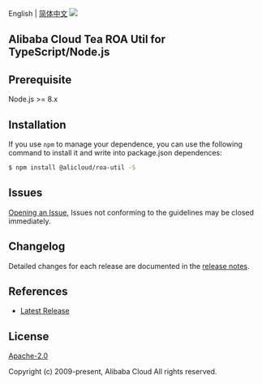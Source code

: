 English | [简体中文](README-CN.md)
![](https://aliyunsdk-pages.alicdn.com/icons/AlibabaCloud.svg)

## Alibaba Cloud Tea ROA Util for TypeScript/Node.js

## Prerequisite

Node.js >= 8.x

## Installation
If you use `npm` to manage your dependence, you can use the following command to install it and write into package.json dependences:

```sh
$ npm install @alicloud/roa-util -S
```

## Issues
[Opening an Issue](https://github.com/aliyun/tea-roa-util/issues/new), Issues not conforming to the guidelines may be closed immediately.

## Changelog
Detailed changes for each release are documented in the [release notes](./ChangeLog.txt).

## References
* [Latest Release](https://github.com/aliyun/tea-roa-util/tree/master/ts)

## License
[Apache-2.0](http://www.apache.org/licenses/LICENSE-2.0)

Copyright (c) 2009-present, Alibaba Cloud All rights reserved.